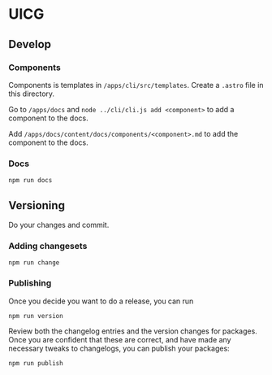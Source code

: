 # UICG

## Develop

### Components

Components is templates in `/apps/cli/src/templates`. Create a `.astro` file in this directory. 

Go to `/apps/docs` and `node ../cli/cli.js add <component>` to add a component to the docs.

Add `/apps/docs/content/docs/components/<component>.md` to add the component to the docs.


### Docs

    npm run docs

## Versioning

Do your changes and commit.

### Adding changesets
    
    npm run change

### Publishing

Once you decide you want to do a release, you can run

    npm run version

Review both the changelog entries and the version changes for packages. Once you are confident that these are correct, and have made any necessary tweaks to changelogs, you can publish your packages:

    npm run publish